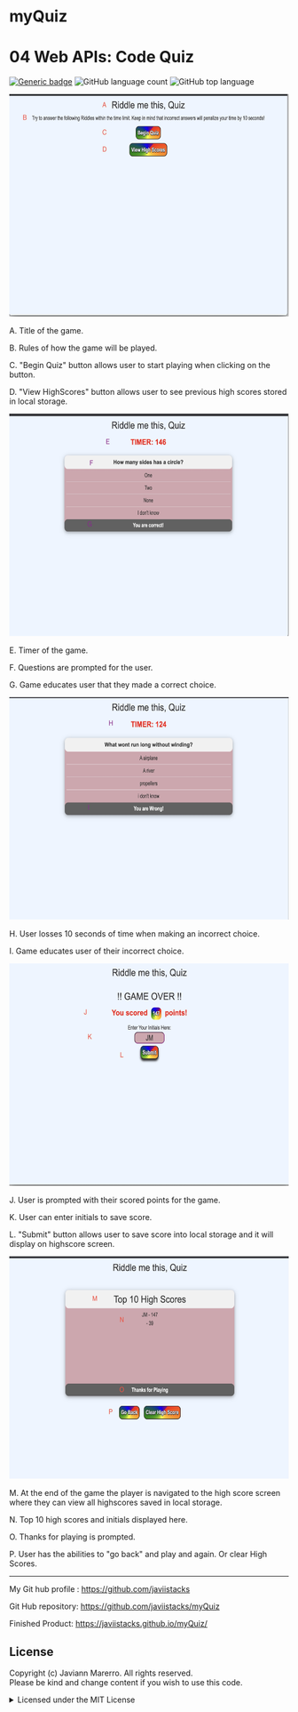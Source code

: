 # myQuiz
# 04 Web APIs: Code Quiz
[![Generic badge](https://img.shields.io/badge/license-MIT-<COLOR>.svg)](#license)
![GitHub language count](https://img.shields.io/github/languages/count/javiistacks/myQuiz)
![GitHub top language](https://img.shields.io/github/languages/top/javiistacks/myQuiz)



<img src="./assets/readMe/startMenu.jpg" width="550" height="400" >

A. Title of the game. 

B. Rules of how the game will be played.

C. "Begin Quiz" button allows user to start playing when clicking on the button. 

D. "View HighScores" button allows user to see previous high scores stored in local storage.

<img src="./assets/readMe/correctAnswer.jpg" width="550" height="400" >


E. Timer of the game. 

F. Questions are prompted for the user.

G. Game educates user that they made a correct choice.


<img src="./assets/readMe/wrongAnswer.jpg" width="550" height="400" >

H. User losses 10 seconds of time when making an incorrect choice.

I. Game educates user of their incorrect choice.


<img src="./assets/readMe/gameOver.jpg" width="550" height="400" >

J. User is prompted with their scored points for the game. 

K. User can enter initials to save score.

L. "Submit" button allows user to save score into local storage and it will display on highscore screen.

<img src="./assets/readMe/top10highscores.jpg" width="550" height="400" >

M. At the end of the game the player is navigated to the high score screen where they can view all highscores saved in local storage. 

N. Top 10 high scores and initials displayed here.

O. Thanks for playing is prompted.

P. User has the abilities to "go back" and play and again. Or clear High Scores.

--------------------------------------------------------------------------------------------------------------------------

My Git hub profile : https://github.com/javiistacks

Git Hub repository: https://github.com/javiistacks/myQuiz

Finished Product: https://javiistacks.github.io/myQuiz/



## License

Copyright (c) Javiann Marerro. All rights reserved.<br>
Please be kind and change content if you wish to use this code.

<details><summary>Licensed under the MIT License</summary>

Copyright (c) 2021 - present | Javiann Marerro

<blockquote>
Permission is hereby granted, free of charge, to any person obtaining a copy
of this software and associated documentation files (the "Software"), to deal
in the Software without restriction, including without limitation the rights
to use, copy, modify, merge, publish, distribute, sublicense, and/or sell
copies of the Software, and to permit persons to whom the Software is
furnished to do so, subject to the following conditions:

The above copyright notice and this permission notice shall be included in all
copies or substantial portions of the Software.

THE SOFTWARE IS PROVIDED "AS IS", WITHOUT WARRANTY OF ANY KIND, EXPRESS OR
IMPLIED, INCLUDING BUT NOT LIMITED TO THE WARRANTIES OF MERCHANTABILITY,
FITNESS FOR A PARTICULAR PURPOSE AND NONINFRINGEMENT. IN NO EVENT SHALL THE
AUTHORS OR COPYRIGHT HOLDERS BE LIABLE FOR ANY CLAIM, DAMAGES OR OTHER
LIABILITY, WHETHER IN AN ACTION OF CONTRACT, TORT OR OTHERWISE, ARISING FROM,
OUT OF OR IN CONNECTION WITH THE SOFTWARE OR THE USE OR OTHER DEALINGS IN THE
SOFTWARE.
</blockquote>
</details>


